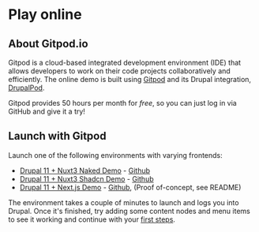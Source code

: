 # Play online

## About Gitpod.io

Gitpod is a cloud-based integrated development environment (IDE) that allows developers to work on their code projects collaboratively and efficiently. The online demo is built using [Gitpod](https://gitpod.io) and its Drupal integration, [DrupalPod](https://www.drupal.org/docs/develop/development-tools/drupalpod/getting-started).


Gitpod provides 50 hours per month for *free*, so you can just log in via GitHub and give it a try!


## Launch with Gitpod

Launch one of the following environments with varying frontends:

- [Drupal 11 + Nuxt3 Naked Demo](https://gitpod.io/new/#DP_PROJECT_NAME=lupus_decoupled,DP_ISSUE_BRANCH=1.x,DP_PROJECT_TYPE=project_module,DP_MODULE_VERSION=1.x,DP_CORE_VERSION=10.3,DP_PATCH_FILE=,FRONTEND_REPOSITORY=https%3A%2F%2Fgithub.com%2Fdrunomics%2Flupus-decoupled-nuxt3-demo,CUSTOM_ELEMENTS_VERSION=3.*,DP_INSTALL_PROFILE=standard/https://github.com/drunomics/lupus-decoupled-project/tree/main) -  [Github](https://github.com/drunomics/lupus-decoupled-nuxt3-demo)
- [Drupal 11 + Nuxt3 Shadcn Demo](https://gitpod.io/new/#DP_PROJECT_NAME=lupus_decoupled,DP_ISSUE_BRANCH=1.x,DP_PROJECT_TYPE=project_module,DP_MODULE_VERSION=1.x,DP_CORE_VERSION=10.3,DP_PATCH_FILE=,FRONTEND_REPOSITORY=https%3A%2F%2Fgithub.com%2Fdrunomics%2Flupus-decoupled-nuxt3-demo-shadcn,CUSTOM_ELEMENTS_VERSION=3.*,DP_INSTALL_PROFILE=standard/https://github.com/drunomics/lupus-decoupled-project/tree/main) - [Github](https://github.com/drunomics/lupus-decoupled-nuxt3-demo-shadcn)
- [Drupal 11 + Next.js Demo](https://gitpod.io/new/#DP_PROJECT_NAME=lupus_decoupled,DP_ISSUE_BRANCH=1.x,DP_PROJECT_TYPE=project_module,DP_MODULE_VERSION=1.x,DP_PATCH_FILE=,FRONTEND_REPOSITORY=https%3A%2F%2Fgithub.com%2Fdrunomics%2Flupus-decoupled-nextjs-demo,CUSTOM_ELEMENTS_VERSION=3.*,DP_INSTALL_PROFILE=standard/https://github.com/drunomics/lupus-decoupled-project/tree/main) - [Github](https://github.com/drunomics/lupus-decoupled-nextjs-demo), (Proof of-concept, see README)


The environment takes a couple of minutes to launch and logs you into Drupal. Once it's finished, try adding some content nodes and menu items to see it working and continue with your [first steps](/get-started/first-steps).

